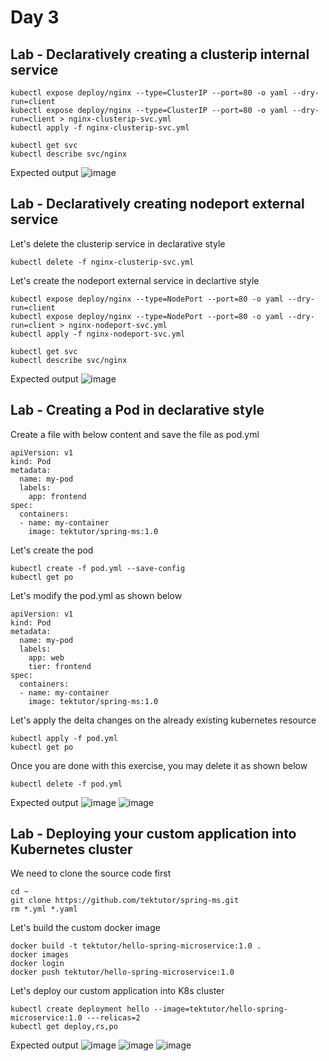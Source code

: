 # Day 3

## Lab - Declaratively creating a clusterip internal service
```
kubectl expose deploy/nginx --type=ClusterIP --port=80 -o yaml --dry-run=client
kubectl expose deploy/nginx --type=ClusterIP --port=80 -o yaml --dry-run=client > nginx-clusterip-svc.yml
kubectl apply -f nginx-clusterip-svc.yml

kubectl get svc
kubectl describe svc/nginx
```

Expected output
![image](https://github.com/user-attachments/assets/e967a721-89b7-48f0-b166-a554194e9cce)

## Lab - Declaratively creating nodeport external service
Let's delete the clusterip service in declarative style
```
kubectl delete -f nginx-clusterip-svc.yml
```

Let's create the nodeport external service in declartive style
```
kubectl expose deploy/nginx --type=NodePort --port=80 -o yaml --dry-run=client
kubectl expose deploy/nginx --type=NodePort --port=80 -o yaml --dry-run=client > nginx-nodeport-svc.yml
kubectl apply -f nginx-nodeport-svc.yml

kubectl get svc
kubectl describe svc/nginx
```

Expected output
![image](https://github.com/user-attachments/assets/81424d97-6fbf-4375-91c0-13f36acc84d9)


## Lab - Creating a Pod in declarative style

Create a file with below content and save the file as pod.yml
```
apiVersion: v1
kind: Pod
metadata:
  name: my-pod
  labels:
    app: frontend
spec:
  containers:
  - name: my-container
    image: tektutor/spring-ms:1.0
```

Let's create the pod
```
kubectl create -f pod.yml --save-config
kubectl get po
```

Let's modify the pod.yml as shown below
```
apiVersion: v1
kind: Pod
metadata:
  name: my-pod
  labels:
    app: web
    tier: frontend
spec:
  containers:
  - name: my-container
    image: tektutor/spring-ms:1.0
```

Let's apply the delta changes on the already existing kubernetes resource
```
kubectl apply -f pod.yml
kubectl get po
```

Once you are done with this exercise, you may delete it as shown below
```
kubectl delete -f pod.yml
```

Expected output
![image](https://github.com/user-attachments/assets/6d675cde-4208-4e6a-8211-889d26347ec9)
![image](https://github.com/user-attachments/assets/30e02cb2-8768-48af-a07c-eabb978f9b67)

## Lab - Deploying your custom application into Kubernetes cluster

We need to clone the source code first
```
cd ~
git clone https://github.com/tektutor/spring-ms.git
rm *.yml *.yaml
```

Let's build the custom docker image
```
docker build -t tektutor/hello-spring-microservice:1.0 .
docker images
docker login
docker push tektutor/hello-spring-microservice:1.0 
```

Let's deploy our custom application into K8s cluster
```
kubectl create deployment hello --image=tektutor/hello-spring-microservice:1.0 ---relicas=2
kubectl get deploy,rs,po
```

Expected output
![image](https://github.com/user-attachments/assets/20598ff3-cd29-494b-9a3d-e8d24e346412)
![image](https://github.com/user-attachments/assets/5045cc3c-9847-4513-8e51-6004fa48d135)
![image](https://github.com/user-attachments/assets/73246a9d-f25c-4d8e-8cf4-8d546ec3efbc)
